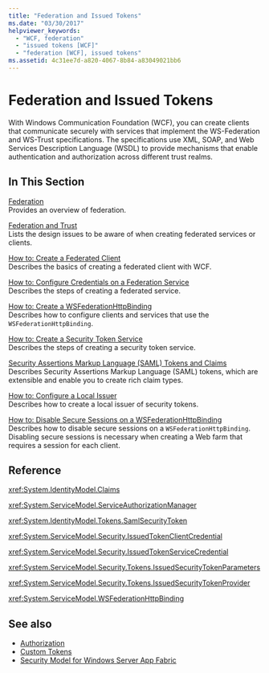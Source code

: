 ```yaml
---
title: "Federation and Issued Tokens"
ms.date: "03/30/2017"
helpviewer_keywords: 
  - "WCF, federation"
  - "issued tokens [WCF]"
  - "federation [WCF], issued tokens"
ms.assetid: 4c31ee7d-a820-4067-8b84-a83049021bb6
---
```

# Federation and Issued Tokens
With Windows Communication Foundation (WCF), you can create clients that communicate securely with services that implement the WS-Federation and WS-Trust specifications. The specifications use XML, SOAP, and Web Services Description Language (WSDL) to provide mechanisms that enable authentication and authorization across different trust realms.  
  
## In This Section  
 [Federation](federation.md)  
 Provides an overview of federation.  
  
 [Federation and Trust](federation-and-trust.md)  
 Lists the design issues to be aware of when creating federated services or clients.  
  
 [How to: Create a Federated Client](how-to-create-a-federated-client.md)  
 Describes the basics of creating a federated client with WCF.  
  
 [How to: Configure Credentials on a Federation Service](how-to-configure-credentials-on-a-federation-service.md)  
 Describes the steps of creating a federated service.  
  
 [How to: Create a WSFederationHttpBinding](how-to-create-a-wsfederationhttpbinding.md)  
 Describes how to configure clients and services that use the `WSFederationHttpBinding`.  
  
 [How to: Create a Security Token Service](how-to-create-a-security-token-service.md)  
 Describes the steps of creating a security token service.  
  
 [Security Assertions Markup Language (SAML) Tokens and Claims](saml-tokens-and-claims.md)  
 Describes Security Assertions Markup Language (SAML) tokens, which are extensible and enable you to create rich claim types.  
  
 [How to: Configure a Local Issuer](how-to-configure-a-local-issuer.md)  
 Describes how to create a local issuer of security tokens.  
  
 [How to: Disable Secure Sessions on a WSFederationHttpBinding](how-to-disable-secure-sessions-on-a-wsfederationhttpbinding.md)  
 Describes how to disable secure sessions on a `WSFederationHttpBinding`. Disabling secure sessions is necessary when creating a Web farm that requires a session for each client.  
  
## Reference  
 <xref:System.IdentityModel.Claims>  
  
 <xref:System.ServiceModel.ServiceAuthorizationManager>  
  
 <xref:System.IdentityModel.Tokens.SamlSecurityToken>  
  
 <xref:System.ServiceModel.Security.IssuedTokenClientCredential>  
  
 <xref:System.ServiceModel.Security.IssuedTokenServiceCredential>  
  
 <xref:System.ServiceModel.Security.Tokens.IssuedSecurityTokenParameters>  
  
 <xref:System.ServiceModel.Security.Tokens.IssuedSecurityTokenProvider>  
  
 <xref:System.ServiceModel.WSFederationHttpBinding>  
  
## See also

- [Authorization](authorization-in-wcf.md)
- [Custom Tokens](../extending/custom-tokens.md)
- [Security Model for Windows Server App Fabric](https://docs.microsoft.com/previous-versions/appfabric/ee677202(v=azure.10))
